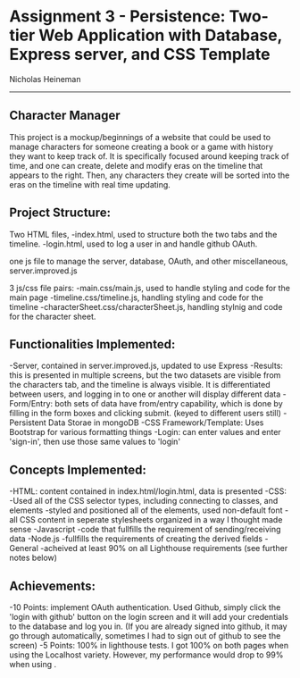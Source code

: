 Assignment 3 - Persistence: Two-tier Web Application with Database, Express server, and CSS Template  
===

Nicholas Heineman

---

## Character Manager

This project is a mockup/beginnings of a website that could be used to manage characters for someone creating a book or a game with history they want to keep track of. It is specifically focused around keeping track of time, and one can create, delete and modify eras on the timeline that appears to the right. Then, any characters they create will be sorted into the eras on the timeline with real time updating.

## Project Structure:
Two HTML files, 
-index.html, used to structure both the two tabs and the timeline.
-login.html, used to log a user in and handle github OAuth.

one js file to manage the server, database, OAuth, and other miscellaneous, server.improved.js

3 js/css file pairs:
-main.css/main.js, used to handle styling and code for the main page
-timeline.css/timeline.js, handling styling and code for the timeline
-characterSheet.css/characterSheet.js, handling stylnig and code for the character sheet.

## Functionalities Implemented:
-Server, contained in server.improved.js, updated to use Express
-Results: this is presented in multiple screens, but the two datasets are visible from the characters tab, and the timeline is always visible. It is differentiated between users, and logging in to one or another will display different data
-Form/Entry: both sets of data have from/entry capability, which is done by filling in the form boxes and clicking submit. (keyed to different users still)
-Persistent Data Storae in mongoDB
-CSS Framework/Template: Uses Bootstrap for various formatting things
-Login: can enter values and enter 'sign-in', then use those same values to 'login'

## Concepts Implemented:
-HTML: content contained in index.html/login.html, data is presented 
-CSS:
    -Used all of the CSS selector types, including connecting to classes, and elements
    -styled and positioned all of the elements, used non-default font
    -all CSS content in seperate stylesheets organized in a way I thought made sense
-Javascript
    -code that fullfills the requirement of sending/receiving data
-Node.js
    -fullfills the requirements of creating the derived fields
-General
    -acheived at least 90% on all Lighthouse requirements (see further notes below)

## Achievements:
-10 Points: implement OAuth authentication. Used Github, simply click the 'login with github' button on the login screen and it will add your credentials to the database and log you in. (If you are already signed into github, it may go through automatically, sometimes I had to sign out of github to see the screen)
-5 Points: 100% in lighthouse tests. I got 100% on both pages when using the Localhost variety. However, my performance would drop to 99% when using . 


